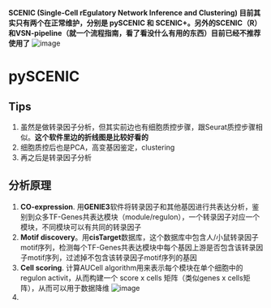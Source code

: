 **SCENIC (Single-Cell rEgulatory Network Inference and Clustering) 目前其实只有两个在正常维护，分别是 pySCENIC 和 SCENIC+。另外的SCENIC（R）和VSN-pipeline（就一个流程指南，看了看没什么有用的东西）目前已经不推荐使用了**
![image](https://github.com/JGangHan/sc_data_analysis/assets/75400599/58c998eb-20b0-46ae-8272-0a37ddc6a758)
# pySCENIC
## Tips
1. 虽然是做转录因子分析，但其实前边也有细胞质控步骤，跟Seurat质控步骤相似。**这个软件里边的折线图是比较好看的**
2. 细胞质控后也是PCA，高变基因鉴定，clustering
3. 再之后是转录因子分析
## 分析原理
1. **CO-expression**. 用**GENIE3**软件将转录因子和其他基因进行共表达分析，鉴别到众多TF-Genes共表达模块（module/regulon），一个转录因子对应一个模块，不同模块可以有共同的转录因子
2. **Motif discovery**。用**cisTarget**数据库，这个数据库中包含人/小鼠转录因子motif序列，检测每个TF-Genes共表达模块中每个基因上游是否包含该转录因子motif序列，过滤掉不包含该转录因子motif序列的基因
3. **Cell scoring**. 计算AUCell algorithm用来表示每个模块在单个细胞中的 regulon activit，从而构建一个 score x cells 矩阵（类似genes x cells矩阵），从而可以用于数据降维
![image](https://github.com/JGangHan/sc_data_analysis/assets/75400599/62da89c5-e2f4-471f-beb8-5c4970e7d89c)
4. 







